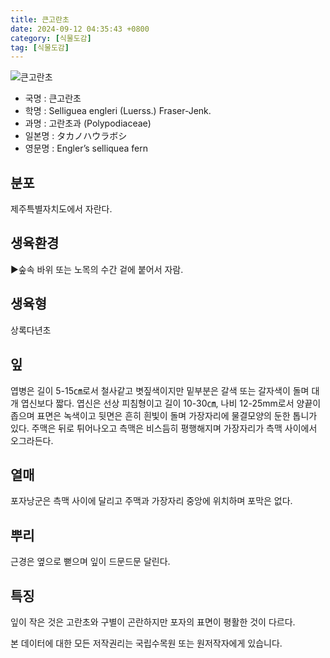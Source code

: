 ```yaml
---
title: 큰고란초
date: 2024-09-12 04:35:43 +0800
category: [식물도감]
tag: [식물도감]
---
```




![큰고란초](/fileUpload/plants/basic/Polypodiaceae/Crypsinus/4349/3_th2.JPG)
- 국명 : 큰고란초
- 학명 : Selliguea engleri (Luerss.) Fraser-Jenk.
- 과명 : 고란초과 (Polypodiaceae)
- 일본명 : タカノハウラボシ
- 영문명 : Engler’s selliquea fern


## 분포
제주특별자치도에서 자란다.
## 생육환경
▶숲속 바위 또는 노목의 수간 겉에 붙어서 자람.
## 생육형
상록다년초
## 잎
엽병은 길이 5-15㎝로서 철사같고 볏짚색이지만 밑부분은 갈색 또는 갈자색이 돌며 대개 엽신보다 짧다. 엽신은 선상 피침형이고 길이 10-30㎝, 나비 12-25mm로서 양끝이 좁으며 표면은 녹색이고 뒷면은 흔히 흰빛이 돌며 가장자리에 물결모양의 둔한 톱니가 있다. 주맥은 뒤로 튀어나오고 측맥은 비스듬히 평행해지며 가장자리가 측맥 사이에서 오그라든다.
## 열매
포자낭군은 측맥 사이에 달리고 주맥과 가장자리 중앙에 위치하며 포막은 없다.
## 뿌리
근경은 옆으로 뻗으며 잎이 드문드문 달린다.
## 특징
잎이 작은 것은 고란초와 구별이 곤란하지만 포자의 표면이 평활한 것이 다르다.






본 데이터에 대한 모든 저작권리는 국립수목원 또는 원저작자에게 있습니다.
